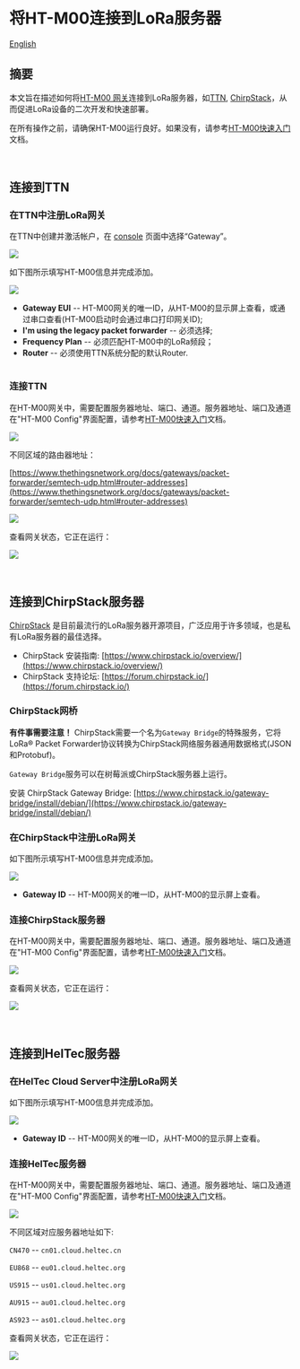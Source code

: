 # 将HT-M00连接到LoRa服务器

[English](https://heltec-automation-docs.readthedocs.io/en/latest/gateway/ht-m00/connect_to_server.html)

## 摘要

本文旨在描述如何将[HT-M00 网关](https://heltec.org/project/ht-m00/)连接到LoRa服务器，如[TTN](https://www.thethingsnetwork.org/), [ChirpStack](https://www.chirpstack.io/)，从而促进LoRa设备的二次开发和快速部署。

在所有操作之前，请确保HT-M00运行良好。如果没有，请参考[HT-M00快速入门](https://heltec-automation.readthedocs.io/zh_CN/latest/gateway/ht-m00/qucik_start.html)文档。

&nbsp;

## 连接到TTN

### 在TTN中注册LoRa网关

在TTN中创建并激活帐户，在 [console](https://console.thethingsnetwork.org/) 页面中选择“Gateway”。

![](img/connect_to_server/02.png)

如下图所示填写HT-M00信息并完成添加。

![](img/connect_to_server/03.png)

- **Gateway EUI** -- HT-M00网关的唯一ID，从HT-M00的显示屏上查看，或通过串口查看(HT-M00启动时会通过串口打印网关ID);
- **I'm using the legacy packet forwarder** -- 必须选择;
- **Frequency Plan** -- 必须匹配HT-M00中的LoRa频段；
- **Router** -- 必须使用TTN系统分配的默认Router.

``` Tip:: 这四点是成功连接TTN的关键。

```



### 连接TTN

在HT-M00网关中，需要配置服务器地址、端口、通道。服务器地址、端口及通道在"HT-M00 Config"界面配置，请参考[HT-M00快速入门](https://heltec-automation.readthedocs.io/zh_CN/latest/gateway/ht-m00/qucik_start.html)文档。

![](img/connect_to_server/01.png)

不同区域的路由器地址：

[https://www.thethingsnetwork.org/docs/gateways/packet-forwarder/semtech-udp.html#router-addresses](https://www.thethingsnetwork.org/docs/gateways/packet-forwarder/semtech-udp.html#router-addresses)

![](img/connect_to_server/04.png)

查看网关状态，它正在运行：

![](img/connect_to_server/05.png)

&nbsp;

## 连接到ChirpStack服务器

[ChirpStack](https://www.chirpstack.io/) 是目前最流行的LoRa服务器开源项目，广泛应用于许多领域，也是私有LoRa服务器的最佳选择。

- ChirpStack 安装指南: [https://www.chirpstack.io/overview/](https://www.chirpstack.io/overview/)
- ChirpStack 支持论坛: [https://forum.chirpstack.io/](https://forum.chirpstack.io/)

### ChirpStack网桥

**有件事需要注意！** ChirpStack需要一个名为`Gateway Bridge`的特殊服务，它将LoRa® Packet Forwarder协议转换为ChirpStack网络服务器通用数据格式(JSON和Protobuf)。

`Gateway Bridge`服务可以在树莓派或ChirpStack服务器上运行。

安装 ChirpStack Gateway Bridge: [https://www.chirpstack.io/gateway-bridge/install/debian/](https://www.chirpstack.io/gateway-bridge/install/debian/)

### 在ChirpStack中注册LoRa网关

如下图所示填写HT-M00信息并完成添加。

![](img/connect_to_server/06.png)

- **Gateway ID** -- HT-M00网关的唯一ID，从HT-M00的显示屏上查看。

### 连接ChirpStack服务器

在HT-M00网关中，需要配置服务器地址、端口、通道。服务器地址、端口及通道在"HT-M00 Config"界面配置，请参考[HT-M00快速入门](https://heltec-automation.readthedocs.io/zh_CN/latest/gateway/ht-m00/qucik_start.html)文档。

![](img/connect_to_server/01.png)

查看网关状态，它正在运行：

![](img/connect_to_server/07.png)

&nbsp;

## 连接到HelTec服务器

### 在HelTec Cloud Server中注册LoRa网关

如下图所示填写HT-M00信息并完成添加。

![](img/connect_to_server/09.png)

- **Gateway ID** -- HT-M00网关的唯一ID，从HT-M00的显示屏上查看。

### 连接HelTec服务器

在HT-M00网关中，需要配置服务器地址、端口、通道。服务器地址、端口及通道在"HT-M00 Config"界面配置，请参考[HT-M00快速入门](https://heltec-automation.readthedocs.io/zh_CN/latest/gateway/ht-m00/qucik_start.html)文档。

![](img/connect_to_server/01.png)

不同区域对应服务器地址如下:

`CN470` --  `cn01.cloud.heltec.cn`

`EU868` --  `eu01.cloud.heltec.org`

`US915` --  `us01.cloud.heltec.org`

`AU915` --  `au01.cloud.heltec.org`

`AS923` --  `as01.cloud.heltec.org`

查看网关状态，它正在运行：

![](img/connect_to_server/11.png)